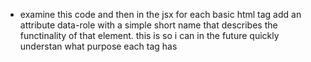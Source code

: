 - examine this code and then in the jsx for each basic html tag add an attribute data-role with a simple short name that describes the functinality of that element. this is so i can in the future quickly understan what purpose each tag has

